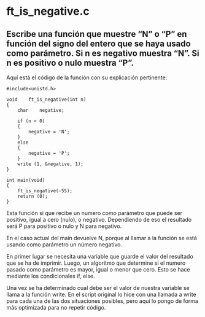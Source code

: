 # ft_is_negative.c

## Escribe una función que muestre “N” o “P” en función del signo del entero que se haya usado como parámetro. Si n es negativo muestra “N”. Si n es positivo o nulo muestra “P”.

Aquí está el código de la función con su explicación pertinente:

```
#include<unistd.h>

void	ft_is_negative(int n)
{
	char	negative;

	if (n < 0)
	{
		negative = 'N';
	}
	else
	{
		negative = 'P';
	}
    write (1, &negative, 1);
}

int	main(void)
{
	ft_is_negative(-55);
	return (0);
}
```
Esta función si que recibe un numero como parámetro que puede ser positivo, igual a cero (nulo), o negativo. Dependiendo de eso el resultado será P para positivo o nulo y N para negativo.

En el caso actual del main devuelve N, porque al llamar a la función se está usando como parámetro un número negativo.

En primer lugar se necesita una variable que guarde el valor del resultado que se ha de imprimir. Luego, un algoritmo que determine si el numero pasado como parámetro es mayor, igual o menor que cero. Esto se hace mediante los condicionales if, else.

Una vez se ha determinado cual debe ser el valor de nuestra variable se llama a la función write. En el script original lo hice con una llamada a write para cada una de las dos situaciones posibles, pero aquí lo pongo de forma más optimizada para no repetir código.
